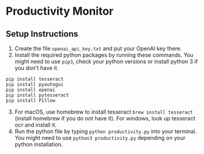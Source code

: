# Productivity Monitor

## Setup Instructions

1. Create the file `openai_api_key.txt` and put your OpenAI key there.
2. Install the required python packages by running these commands. You might need to use `pip3`, check your python versions or install python 3 if you don't have it.
```
pip install tesseract
pip install pyautogui
pip install openai
pip install pytesseract
pip install Pillow
```
3. For macOS, use homebrew to install tesseract `brew install tesseract` (install homebrew if you do not have it). For windows, look up tesseract ocr and install it.
4. Run the python file by typing `python productivity.py` into your terminal. You might need to use `python3 productivity.py` depending on your python installation.
